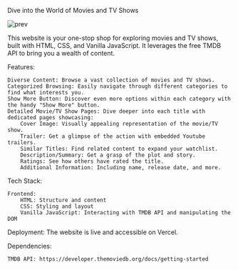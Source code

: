 Dive into the World of Movies and TV Shows

![prev](https://github.com/FTMFR/tmovie/assets/89690674/d5ac57c2-3c0d-41c7-841b-506dd388f910)

This website is your one-stop shop for exploring movies and TV shows, built with HTML, CSS, and Vanilla JavaScript. It leverages the free TMDB API to bring you a wealth of content.

Features:

    Diverse Content: Browse a vast collection of movies and TV shows.
    Categorized Browsing: Easily navigate through different categories to find what interests you.
    Show More Button: Discover even more options within each category with the handy "Show More" button.
    Detailed Movie/TV Show Pages: Dive deeper into each title with dedicated pages showcasing:
        Cover Image: Visually appealing representation of the movie/TV show.
        Trailer: Get a glimpse of the action with embedded Youtube trailers.
        Similar Titles: Find related content to expand your watchlist.
        Description/Summary: Get a grasp of the plot and story.
        Ratings: See how others have rated the title.
        Additional Information: Including name, release date, and more.

Tech Stack:

    Frontend:
        HTML: Structure and content
        CSS: Styling and layout
        Vanilla JavaScript: Interacting with TMDB API and manipulating the DOM

Deployment: The website is live and accessible on Vercel.

Dependencies:

    TMDB API: https://developer.themoviedb.org/docs/getting-started
